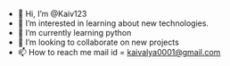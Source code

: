 - 👋 Hi, I’m @Kaiv123
- 👀 I’m interested in learning about new technologies.
- 🌱 I’m currently learning python
- 💞️ I’m looking to collaborate on new projects
- 📫 How to reach me mail id = kaivalya0001@gmail.com

<!---
Kaiv123/Kaiv123 is a ✨ special ✨ repository because its `README.md` (this file) appears on your GitHub profile.
You can click the Preview link to take a look at your changes.
--->
